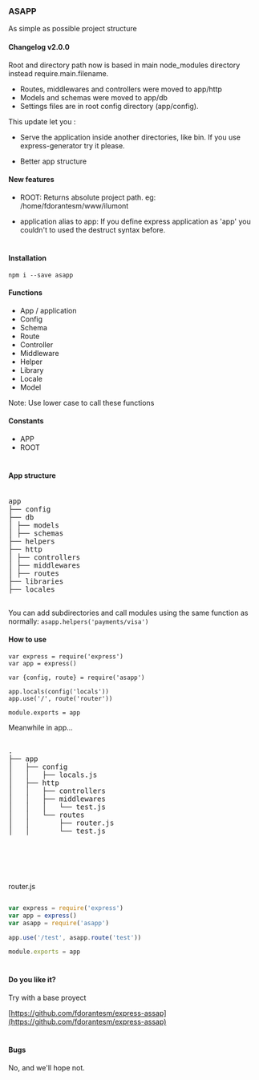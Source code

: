 ### ASAPP

As simple as possible project structure

#### Changelog v2.0.0

Root and directory path now is based in main node_modules directory instead require.main.filename.

* Routes, middlewares and controllers were moved to app/http
* Models and schemas were moved to app/db
* Settings files are in root config directory (app/config).

This update let you :

* Serve the application inside another directories, like bin. If you use express-generator try it please.

* Better app structure

#### New features

* ROOT: Returns absolute project path. eg: /home/fdorantesm/www/ilumont

* application alias to app: If you define express application as 'app' you couldn't to used the destruct syntax before.

#

#### Installation

```
npm i --save asapp
```

#### Functions

* App / application
* Config
* Schema
* Route
* Controller
* Middleware
* Helper
* Library
* Locale
* Model

Note: Use lower case to call these functions

#### Constants

* APP
* ROOT

#

#### App structure


<pre>

app
├── config
├── db
│ ├── models
│ ├── schemas
├── helpers
├── http
│ ├── controllers
│ ├── middlewares
│ ├── routes
├── libraries
├── locales

</pre>

You can add subdirectories and call modules using the same function as normally: `asapp.helpers('payments/visa')`

#### How to use

```
var express = require('express')
var app = express()

var {config, route} = require('asapp')

app.locals(config('locals'))
app.use('/', route('router'))

module.exports = app

```

Meanwhile in app...


<pre>

.
├── app
│   ├── config
│   │   ├── locals.js
│   ├── http
│   │   ├── controllers
│   │   ├── middlewares
│   │   │   └── test.js
│   │   └── routes
│   │       ├── router.js
│   │       └── test.js





</pre>
router.js
```js

var express = require('express')
var app = express()
var asapp = require('asapp')

app.use('/test', asapp.route('test'))

module.exports = app

```

#

#### Do you like it? 

Try with a base proyect

[https://github.com/fdorantesm/express-assap](https://github.com/fdorantesm/express-assap)

# 

#### Bugs
No, and we'll hope not.

